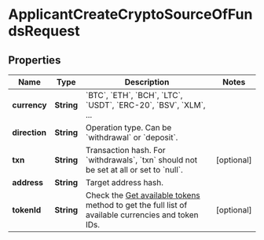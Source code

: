 

# ApplicantCreateCryptoSourceOfFundsRequest


## Properties

| Name | Type | Description | Notes |
|------------ | ------------- | ------------- | -------------|
|**currency** | **String** | &#x60;BTC&#x60;, &#x60;ETH&#x60;, &#x60;BCH&#x60;, &#x60;LTC&#x60;, &#x60;USDT&#x60;, &#x60;ERC-20&#x60;, &#x60;BSV&#x60;, &#x60;XLM&#x60;, ... |  |
|**direction** | **String** | Operation type. Can be &#x60;withdrawal&#x60; or &#x60;deposit&#x60;. |  |
|**txn** | **String** | Transaction hash. For &#x60;withdrawals&#x60;, &#x60;txn&#x60; should not be set at all or set to &#x60;null&#x60;. |  [optional] |
|**address** | **String** | Target address hash. |  |
|**tokenId** | **String** | Check the [Get available tokens](ref:get-available-tokens) method to get the full list of available currencies and token IDs. |  [optional] |



